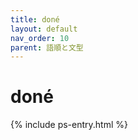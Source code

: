 ```yaml
---
title: doné
layout: default
nav_order: 10
parent: 語順と文型
---
```

# doné

{% include ps-entry.html %}
